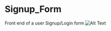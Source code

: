 # Signup_Form
Front end of a user Signup/Login form
![Alt Text](C:\Users\Admin\Pictures\login_form\Signup)
